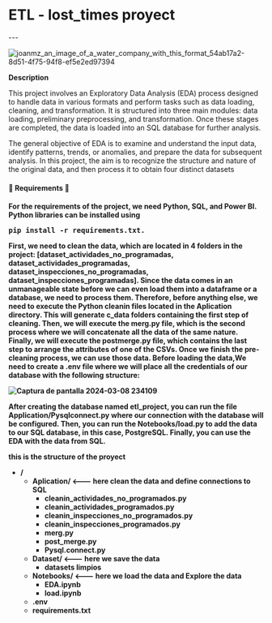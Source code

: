 <h1> ETL - lost_times proyect</h1>
---


![joanmz_an_image_of_a_water_company_with_this_format_54ab17a2-8d51-4f75-94f8-ef5e2ed97394](https://github.com/caesar-dat-com/Time_lost_reduction/assets/103477035/8047287e-11c3-48f0-bd51-aa8e9e8b8d79)

**Description**

<p>This project involves an Exploratory Data Analysis (EDA) process designed to handle data in various formats and perform tasks such as data loading, cleaning, and transformation. It is structured into three main modules: data loading, preliminary preprocessing, and transformation. Once these stages are completed, the data is loaded into an SQL database for further analysis.

The general objective of EDA is to examine and understand the input data, identify patterns, trends, or anomalies, and prepare the data for subsequent analysis. In this project, the aim is to recognize the structure and nature of the original data, and then process it to obtain four distinct datasets</p>


<h4 aling="center">
🐼 Requirements 🐼
<h4>




<p>For the requirements of the project, we need Python, SQL, and Power BI. Python libraries can be installed using </p>

<pre>pip install -r requirements.txt.</pre>



<p>First, we need to clean the data, which are located in 4 folders in the project: [dataset_actividades_no_programadas, dataset_actividades_programadas, dataset_inspecciones_no_programadas, dataset_inspecciones_programadas]. Since the data comes in an unmanageable state before we can even load them into a dataframe or a database, we need to process them. Therefore, before anything else, we need to execute the Python cleanin files located in the Aplication directory. This will generate c_data folders containing the first step of cleaning. Then, we will execute the merg.py file, which is the second process where we will concatenate all the data of the same nature. Finally, we will execute the postmerge.py file, which contains the last step to arrange the attributes of one of the CSVs. Once we finish the pre-cleaning process, we can use those data. Before loading the data,We need to create a .env file where we will place all the credentials of our database with the following structure:</p>

 
![Captura de pantalla 2024-03-08 234109](https://github.com/caesar-dat-com/Time_lost_reduction/assets/103477035/d0d55135-29a0-4d1a-afc5-3775c4ce2a7d)

<p>
After creating the database named etl_project, you can run the file Application/Pysqlconnect.py where our connection with the database will be configured. Then, you can run the Notebooks/load.py to add the data to our SQL database, in this case, PostgreSQL. Finally, you can use the EDA with the data from SQL.</p>

**this is the structure of the proyect**

- /
  - Aplication/                   <--- here clean the data and define connections to SQL
    - cleanin_actividades_no_programados.py
    - cleanin_actividades_programados.py
    - cleanin_inspecciones_no_programados.py
    - cleanin_inspecciones_programados.py
    - merg.py
    - post_merge.py
    - Pysql.connect.py
  - Dataset/                   <--- here we save the data
    - datasets limpios
  - Notebooks/                 <--- here we load the data and Explore the data
    - EDA.ipynb
    - load.ipynb
  - .env
  - requirements.txt
